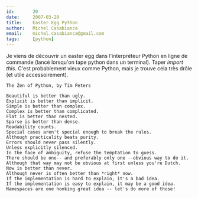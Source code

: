 ```yaml
---
id:       20
date:     2007-03-20
title:    Easter Egg Python
author:   Michel Casabianca
email:    michel.casabianca@gmail.com
tags:     [python]
---
```


Je viens de découvrir un easter egg dans l'interpréteur Python en ligne de commande (lancé lorsqu'on tape python dans un terminal). Taper *import this*. C'est probablement vieux comme Python, mais je trouve cela très drôle (et utile accessoirement).

<!--more-->

```
The Zen of Python, by Tim Peters

Beautiful is better than ugly.
Explicit is better than implicit.
Simple is better than complex.
Complex is better than complicated.
Flat is better than nested.
Sparse is better than dense.
Readability counts.
Special cases aren't special enough to break the rules.
Although practicality beats purity.
Errors should never pass silently.
Unless explicitly silenced.
In the face of ambiguity, refuse the temptation to guess.
There should be one-- and preferably only one --obvious way to do it.
Although that way may not be obvious at first unless you're Dutch.
Now is better than never.
Although never is often better than *right* now.
If the implementation is hard to explain, it's a bad idea.
If the implementation is easy to explain, it may be a good idea.
Namespaces are one honking great idea -- let's do more of those!
```